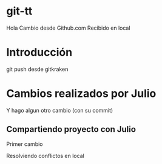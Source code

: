 # git-tt

Hola
Cambio desde Github.com
Recibido en local

# Introducción

git push desde gitkraken

# Cambios realizados por Julio
Y hago algun otro cambio (con su commit)

## Compartiendo proyecto con Julio

Primer cambio

Resolviendo conflictos en local
